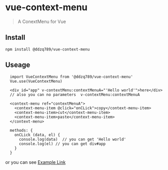 # vue-context-menu

> A ConextMenu for Vue

## Install

```npm install @ddzq789/vue-context-menu```

## Useage

```
  import VueContextMenu from '@ddzq789/vue-context-menu'
  Vue.use(VueContextMenu)
```

```
  <div id="app" v-contextMenu:contextMenuA="'Hello world'">here</div>
  // also you can no parameters  v-contextMenu:contextMenuA

  <context-menu ref="contextMenuA">
    <context-menu-item @click="onCLick">copy</context-menu-item>
    <context-menu-item>cut</context-menu-item>
    <context-menu-item>paste</context-menu-item>
  </context-menu>
  
  methods: {
    onCLick (data, el) {
      console.log(data)  // you can get 'Hello world'
      console.log(el) // you can get div#app
    }
  }
```

or you can see [Example Link](https://codepen.io/daizq/pen/xxGKbvY)

